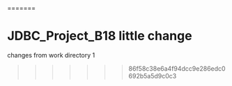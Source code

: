 
=======
# JDBC_Project_B18 little change

changes from work directory 1
>>>>>>> 86f58c38e6a4f94dcc9e286edc0692b5a5d9c0c3

